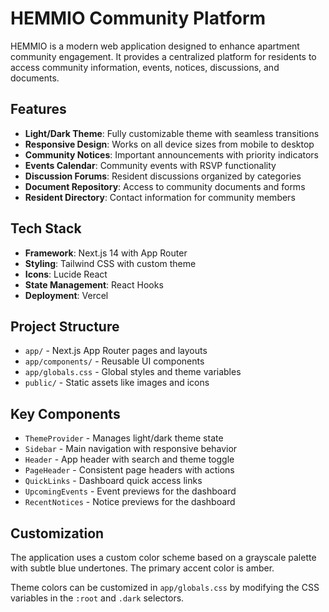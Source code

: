 # HEMMIO Community Platform

HEMMIO is a modern web application designed to enhance apartment community engagement. It provides a centralized platform for residents to access community information, events, notices, discussions, and documents.

## Features

- **Light/Dark Theme**: Fully customizable theme with seamless transitions
- **Responsive Design**: Works on all device sizes from mobile to desktop
- **Community Notices**: Important announcements with priority indicators
- **Events Calendar**: Community events with RSVP functionality
- **Discussion Forums**: Resident discussions organized by categories
- **Document Repository**: Access to community documents and forms
- **Resident Directory**: Contact information for community members

## Tech Stack

- **Framework**: Next.js 14 with App Router
- **Styling**: Tailwind CSS with custom theme
- **Icons**: Lucide React
- **State Management**: React Hooks
- **Deployment**: Vercel

## Project Structure

- `app/` - Next.js App Router pages and layouts
- `app/components/` - Reusable UI components
- `app/globals.css` - Global styles and theme variables
- `public/` - Static assets like images and icons

## Key Components

- `ThemeProvider` - Manages light/dark theme state
- `Sidebar` - Main navigation with responsive behavior
- `Header` - App header with search and theme toggle
- `PageHeader` - Consistent page headers with actions
- `QuickLinks` - Dashboard quick access links
- `UpcomingEvents` - Event previews for the dashboard
- `RecentNotices` - Notice previews for the dashboard

## Customization

The application uses a custom color scheme based on a grayscale palette with subtle blue undertones. The primary accent color is amber.

Theme colors can be customized in `app/globals.css` by modifying the CSS variables in the `:root` and `.dark` selectors.

